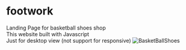 # footwork
Landing Page for basketball shoes shop <br>
This website built with Javascript <br>
Just for desktop view (not support for responsive)
![BasketBallShoes](https://user-images.githubusercontent.com/80236079/163665155-748b3bec-a086-4865-ab08-f14779d3502e.jpg)
